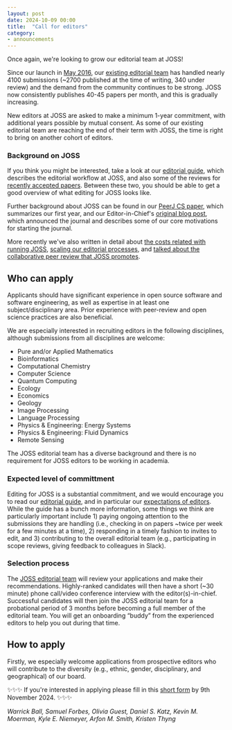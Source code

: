 ```yaml
---
layout: post
date: 2024-10-09 00:00
title:  "Call for editors"
category:
- announcements
---
```


Once again, we're looking to grow our editorial team at JOSS!

Since our launch in [May 2016](https://www.arfon.org/announcing-the-journal-of-open-source-software), our [existing editorial team](http://joss.theoj.org/about#editorial_board) has handled nearly 4100 submissions (~2700 published at the time of writing, 340 under review) and the demand from the community continues to be strong. JOSS now consistently publishes 40-45 papers per month, and this is gradually increasing.

New editors at JOSS are asked to make a minimum 1-year commitment, with additional years possible by mutual consent. As some of our existing editorial team are reaching the end of their term with JOSS, the time is right to bring on another cohort of editors.

### Background on JOSS

If you think you might be interested, take a look at our [editorial guide](https://joss.readthedocs.io/en/latest/editing.html), which describes the editorial workflow at JOSS, and also some of the reviews for [recently accepted papers](https://github.com/openjournals/joss-reviews/issues?utf8=%E2%9C%93&q=is%3Aclosed+label%3Aaccepted+). Between these two, you should be able to get a good overview of what editing for JOSS looks like.

Further background about JOSS can be found in our [PeerJ CS paper](https://doi.org/10.7717/peerj-cs.147), which summarizes our first year, and our Editor-in-Chief's [original blog post](https://www.arfon.org/announcing-the-journal-of-open-source-software), which announced the journal and describes some of our core motivations for starting the journal.

More recently we've also written in detail about [the costs related with running JOSS](https://blog.joss.theoj.org/2019/06/cost-models-for-running-an-online-open-journal), [scaling our editorial processes](https://blog.joss.theoj.org/2019/07/scaling), and [talked about the collaborative peer review that JOSS promotes](https://www.youtube.com/watch?v=niRiyaErqwQ).

## Who can apply

Applicants should have significant experience in open source software and software engineering, as well as expertise in at least one subject/disciplinary area. Prior experience with peer-review and open science practices are also beneficial.  

We are especially interested in recruiting editors in the following disciplines, although submissions from all disciplines are welcome:

- Pure and/or Applied Mathematics
- Bioinformatics
- Computational Chemistry
- Computer Science
- Quantum Computing
- Ecology
- Economics
- Geology
- Image Processing
- Language Processing
- Physics & Engineering: Energy Systems
- Physics & Engineering: Fluid Dynamics
- Remote Sensing

The JOSS editorial team has a diverse background and there is no requirement for JOSS editors to be working in academia.

### Expected level of committment 

Editing for JOSS is a substantial commitment, and we would encourage you to read our [editorial guide](https://joss.readthedocs.io/en/latest/editing.html), and in particular our [expectations of editors](https://joss.readthedocs.io/en/latest/expectations.html). While the guide has a bunch more information, some things we think are particularly important include 1) paying ongoing attention to the submissions they are handling (i.e., checking in on papers ~twice per week for a few minutes at a time), 2) responding in a timely fashion to invites to edit, and 3) contributing to the overall editorial team (e.g., participating in scope reviews, giving feedback to colleagues in Slack).

### Selection process

The [JOSS editorial team](http://joss.theoj.org/about#editorial_board) will review your applications and make their recommendations. Highly-ranked candidates will then have a short (~30 minute) phone call/video conference interview with the editor(s)-in-chief. Successful candidates will then join the JOSS editorial team for a probational period of 3 months before becoming a full member of the editorial team. You will get an onboarding “buddy” from the experienced editors to help you out during that time.

## How to apply

Firstly, we especially welcome applications from prospective editors who will contribute to the diversity (e.g., ethnic, gender, disciplinary, and geographical) of our board. 

✨✨✨ If you're interested in applying please fill in this [short form](https://forms.gle/SwNqHd3KYi1rwPMEA) by 9th November 2024. ✨✨✨


_Warrick Ball, Samuel Forbes, Olivia Guest, Daniel S. Katz, Kevin M. Moerman, Kyle E. Niemeyer, Arfon M. Smith, Kristen Thyng_
